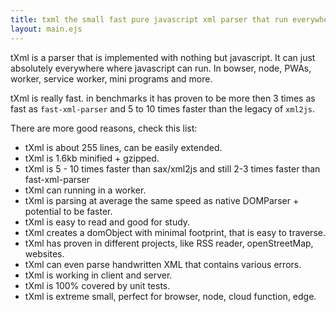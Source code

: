 ```yaml
---
title: txml the small fast pure javascript xml parser that run everywhere
layout: main.ejs
---
```

tXml is a parser that is implemented with nothing but javascript. It can just absolutely everywhere where javascript can run. In bowser, node, PWAs, worker, service worker, mini programs and more.

tXml is really fast. in benchmarks it has proven to be more then 3 times as fast as `fast-xml-parser` and 5 to 10 times faster than the legacy of `xml2js`.

There are more good reasons, check this list:

 - tXml is about 255 lines, can be easily extended.
 - tXml is 1.6kb minified + gzipped.
 - tXml is 5 - 10 times faster than sax/xml2js and still 2-3 times faster than fast-xml-parser
 - tXml can running in a worker.
 - tXml is parsing at average the same speed as native DOMParser + potential to be faster.
 - tXml is easy to read and good for study.
 - tXml creates a domObject with minimal footprint, that is easy to traverse.
 - tXml has proven in different projects, like RSS reader, openStreetMap, websites.
 - tXml can even parse handwritten XML that contains various errors.
 - tXml is working in client and server.
 - tXml is 100% covered by unit tests.
 - tXml is extreme small, perfect for browser, node, cloud function, edge.


